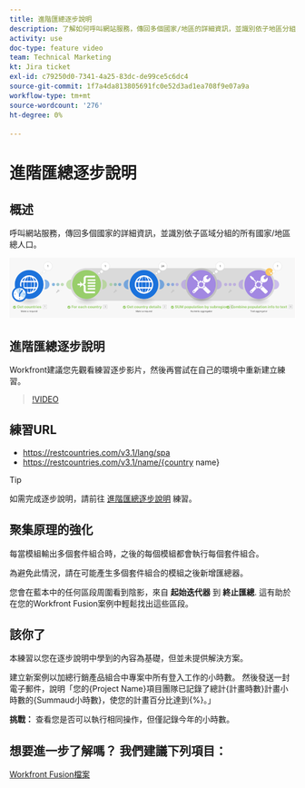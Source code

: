 ```yaml
---
title: 進階匯總逐步說明
description: 了解如何呼叫網站服務，傳回多個國家/地區的詳細資訊，並識別依子地區分組的人口，全部位於 [!DNL Adobe Workfront Fusion].
activity: use
doc-type: feature video
team: Technical Marketing
kt: Jira ticket
exl-id: c79250d0-7341-4a25-83dc-de99ce5c6dc4
source-git-commit: 1f7a4da813805691fc0e52d3ad1ea708f9e07a9a
workflow-type: tm+mt
source-wordcount: '276'
ht-degree: 0%

---
```


# 進階匯總逐步說明

## 概述

呼叫網站服務，傳回多個國家的詳細資訊，並識別依子區域分組的所有國家/地區總人口。

![融合場景的影像](assets/iteration-and-aggregation-3.png)

## 進階匯總逐步說明

Workfront建議您先觀看練習逐步影片，然後再嘗試在自己的環境中重新建立練習。

>[!VIDEO](https://video.tv.adobe.com/v/335281/?quality=12)

## 練習URL

* https://restcountries.com/v3.1/lang/spa
* https://restcountries.com/v3.1/name/{country name}

>[!TIP]
>
>如需完成逐步說明，請前往 [進階匯總逐步說明](https://experienceleague.adobe.com/docs/workfront-learn/tutorials-workfront/fusion/exercises/advanced-aggregation.html?lang=en) 練習。

## 聚集原理的強化

每當模組輸出多個套件組合時，之後的每個模組都會執行每個套件組合。

為避免此情況，請在可能產生多個套件組合的模組之後新增匯總器。

您會在藍本中的任何區段周圍看到陰影，來自 **起始迭代器** 到 **終止匯總**. 這有助於在您的Workfront Fusion案例中輕鬆找出這些區段。

## 該你了

本練習以您在逐步說明中學到的內容為基礎，但並未提供解決方案。

建立新案例以加總行銷產品組合中專案中所有登入工作的小時數。 然後發送一封電子郵件，說明「您的{Project Name}項目團隊已記錄了總計{計畫時數}計畫小時數的{Summaud小時數}，使您的計畫百分比達到{%}。」

**挑戰：** 查看您是否可以執行相同操作，但僅記錄今年的小時數。

## 想要進一步了解嗎？ 我們建議下列項目：

[Workfront Fusion檔案](https://experienceleague.adobe.com/docs/workfront/using/adobe-workfront-fusion/workfront-fusion-2.html?lang=en)
